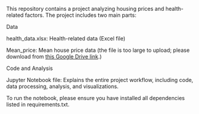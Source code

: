 This repository contains a project analyzing housing prices and health-related factors. The project includes two main parts:

Data

health_data.xlsx: Health-related data (Excel file)

Mean_price: Mean house price data (the file is too large to upload; please download from [this Google Drive link](https://docs.google.com/spreadsheets/d/1qHkNMokJj_Lxx5vcE-l2y8ceEY8aGG5F/edit?usp=drive_link&ouid=105508790812818014933&rtpof=true&sd=true).)

Code and Analysis

Jupyter Notebook file: Explains the entire project workflow, including code, data processing, analysis, and visualizations.

To run the notebook, please ensure you have installed all dependencies listed in requirements.txt.
